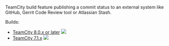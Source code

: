 TeamCity build feature publishing a commit status to an external
system like GitHub, Gerrit Code Review tool or Atlassian Stash.

Builds:

- [TeamCity 8.0.x or later](http://teamcity.jetbrains.com/viewType.html?buildTypeId=TeamCityPluginsByJetBrains_Unsorted_CommitStatusPublisher) ![](http://teamcity.jetbrains.com/app/rest/builds/buildType:TeamCityPluginsByJetBrains_Unsorted_CommitStatusPublisher/statusIcon)
- [TeamCity 7.1.x](http://teamcity.jetbrains.com/viewType.html?buildTypeId=TeamCityPluginsByJetBrains_Unsorted_CommitStatusPublisher71) ![](http://teamcity.jetbrains.com/app/rest/builds/buildType:TeamCityPluginsByJetBrains_Unsorted_CommitStatusPublisher71/statusIcon)
